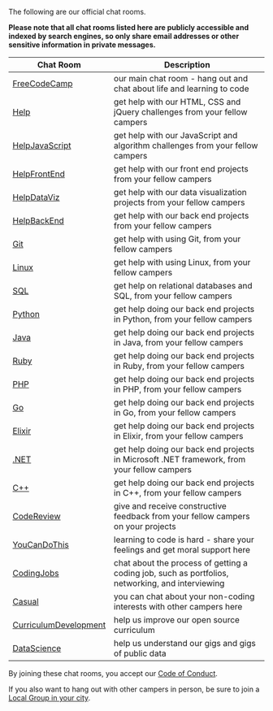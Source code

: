 The following are our official chat rooms.

**Please note that all chat rooms listed here are publicly accessible and indexed by search engines, so only share email addresses or other sensitive information in private messages.**

| Chat Room | Description |
| --- | --- |
| [FreeCodeCamp](https://gitter.im/freecodecamp/FreeCodeCamp) | our main chat room - hang out and chat about life and learning to code |
| [Help](https://gitter.im/freecodecamp/Help) | get help with our HTML, CSS and jQuery challenges from your fellow campers |
| [HelpJavaScript](https://gitter.im/freecodecamp/HelpJavaScript) | get help with our JavaScript and algorithm challenges from your fellow campers |
| [HelpFrontEnd](https://gitter.im/freecodecamp/HelpFrontEnd) | get help with our front end projects from your fellow campers |
| [HelpDataViz](https://gitter.im/freecodecamp/HelpDataViz) | get help with our data visualization projects from your fellow campers |
| [HelpBackEnd](https://gitter.im/freecodecamp/HelpBackEnd) | get help with our back end projects from your fellow campers |
| [Git](https://gitter.im/FreeCodeCamp/git) | get help with using Git, from your fellow campers |
| [Linux](https://gitter.im/FreeCodeCamp/linux) | get help with using Linux, from your fellow campers |
| [SQL](https://gitter.im/FreeCodeCamp/sql) | get help on relational databases and SQL, from your fellow campers |
| [Python](https://gitter.im/FreeCodeCamp/python) | get help doing our back end projects in Python, from your fellow campers |
| [Java](https://gitter.im/FreeCodeCamp/java) | get help doing our back end projects in Java, from your fellow campers |
| [Ruby](https://gitter.im/FreeCodeCamp/ruby) | get help doing our back end projects in Ruby, from your fellow campers |
| [PHP](https://gitter.im/FreeCodeCamp/php) | get help doing our back end projects in PHP, from your fellow campers |
| [Go](https://gitter.im/FreeCodeCamp/go) | get help doing our back end projects in Go, from your fellow campers |
| [Elixir](https://gitter.im/FreeCodeCamp/elixir) | get help doing our back end projects in Elixir, from your fellow campers |
| [.NET](https://gitter.im/FreeCodeCamp/dotnet) | get help doing our back end projects in Microsoft .NET framework, from your fellow campers |
| [C++](https://gitter.im/FreeCodeCamp/cplusplus) | get help doing our back end projects in C++, from your fellow campers |
| [CodeReview](https://gitter.im/freecodecamp/CodeReview) | give and receive constructive feedback from your fellow campers on your projects |
| [YouCanDoThis](https://gitter.im/freecodecamp/YouCanDoThis) | learning to code is hard - share your feelings and get moral support here |
| [CodingJobs](https://gitter.im/freecodecamp/CodingJobs) | chat about the process of getting a coding job, such as portfolios, networking, and interviewing |
| [Casual](https://gitter.im/freecodecamp/Casual) | you can chat about your non-coding interests with other campers here |
| [CurriculumDevelopment](https://gitter.im/freecodecamp/CurriculumDevelopment) | help us improve our open source curriculum |
| [DataScience](https://gitter.im/freecodecamp/DataScience) | help us understand our gigs and gigs of public data |

By joining these chat rooms, you accept our [Code of Conduct](Code-of-Conduct).

If you also want to hang out with other campers in person, be sure to join a [Local Group in your city](LocalGroups-List).
